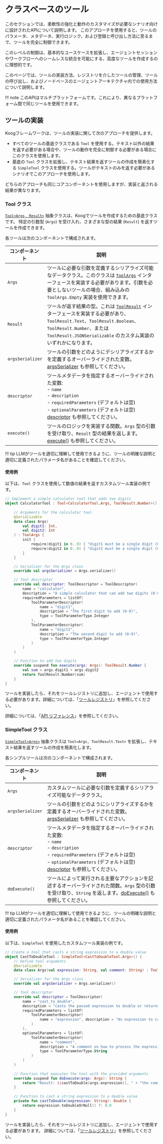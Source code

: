 # クラスベースのツール

このセクションでは、柔軟性の強化と動作のカスタマイズが必要なシナリオ向けに設計されたAPIについて説明します。
このアプローチを使用すると、ツールのパラメータ、メタデータ、実行ロジック、および登録と呼び出し方法に至るまで、ツールを完全に制御できます。

このレベルの制御は、基本的なユースケースを拡張し、エージェントセッションやワークフローへのシームレスな統合を可能にする、高度なツールを作成するのに理想的です。

このページでは、ツールの実装方法、レジストリを介したツールの管理、ツールの呼び出し、およびノードベースのエージェントアーキテクチャ内での使用方法について説明します。

!!! note
    このAPIはマルチプラットフォームです。これにより、異なるプラットフォーム間で同じツールを使用できます。

## ツールの実装

Koogフレームワークは、ツールの実装に関して次のアプローチを提供します。

*   すべてのツールの基底クラスである `Tool` を使用する。テキスト以外の結果を返す必要がある場合や、ツールの動作を完全に制御する必要がある場合にこのクラスを使用します。
*   基底の `Tool` クラスを拡張し、テキスト結果を返すツールの作成を簡素化する `SimpleTool` クラスを使用する。ツールがテキストのみを返す必要があるシナリオでこのアプローチを使用します。

どちらのアプローチも同じコアコンポーネントを使用しますが、実装と返される結果が異なります。

### Tool クラス

[`Tool<Args, Result>`](https://api.koog.ai/agents/agents-tools/ai.koog.agents.core.tools/-tool/index.html) 抽象クラスは、Koogでツールを作成するための基底クラスです。
特定の引数型 (`Args`) を受け入れ、さまざまな型の結果 (`Result`) を返すツールを作成できます。

各ツールは次のコンポーネントで構成されます。

| <div style="width:110px">コンポーネント</div> | 説明                                                                                                                                                                                                                                                                                                                   |
|------------------------------------------|---------------------------------------------------------------------------------------------------------------------------------------------------------------------------------------------------------------------------------------------------------------------------------------------------------------|
| `Args`                                   | ツールに必要な引数を定義するシリアライズ可能なデータクラス。このクラスは [`ToolArgs`](https://api.koog.ai/agents/agents-tools/ai.koog.agents.core.tools/-tool/-args/index.html) インターフェースを実装する必要があります。引数を必要としないツールの場合、組み込みの `ToolArgs.Empty` 実装を使用できます。 |
| `Result`                                 | ツールが返す結果の型。これは [`ToolResult`](https://api.koog.ai/agents/agents-tools/ai.koog.agents.core.tools/-tool-result/index.html) インターフェースを実装する必要があり、`ToolResult.Text`、`ToolResult.Boolean`、`ToolResult.Number`、または `ToolResult.JSONSerializable` のカスタム実装のいずれかになります。 |
| `argsSerializer`                         | ツールの引数をどのようにデシリアライズするかを定義するオーバーライドされた変数。[argsSerializer](https://api.koog.ai/agents/agents-tools/ai.koog.agents.core.tools/-tool/args-serializer.html) も参照してください。                                                                                                                  |
| `descriptor`                             | ツールメタデータを指定するオーバーライドされた変数:<br/>- `name`<br/>- `description`<br/>- `requiredParameters` (デフォルトは空)<br/>- `optionalParameters` (デフォルトは空)<br/>[descriptor](https://api.koog.ai/agents/agents-tools/ai.koog.agents.core.tools/-tool/descriptor.html) も参照してください。                        |
| `execute()`                              | ツールのロジックを実装する関数。`Args` 型の引数を受け取り、`Result` 型の結果を返します。[execute()]() も参照してください。                                                                                                                                         |

!!! tip
    LLMがツールを適切に理解して使用できるように、ツールの明確な説明と適切に定義されたパラメータ名があることを確認してください。

#### 使用例

以下は、`Tool` クラスを使用して数値の結果を返すカスタムツール実装の例です。

<!--- INCLUDE
import ai.koog.agents.core.tools.Tool
import ai.koog.agents.core.tools.ToolArgs
import ai.koog.agents.core.tools.ToolDescriptor
import ai.koog.agents.core.tools.ToolParameterDescriptor
import ai.koog.agents.core.tools.ToolParameterType
import ai.koog.agents.core.tools.ToolResult
import kotlinx.serialization.Serializable
-->
```kotlin
// Implement a simple calculator tool that adds two digits
object CalculatorTool : Tool<CalculatorTool.Args, ToolResult.Number>() {
    
    // Arguments for the calculator tool
    @Serializable
    data class Args(
        val digit1: Int,
        val digit2: Int
    ) : ToolArgs {
        init {
            require(digit1 in 0..9) { "digit1 must be a single digit (0-9)" }
            require(digit2 in 0..9) { "digit2 must be a single digit (0-9)" }
        }
    }

    // Serializer for the Args class
    override val argsSerializer = Args.serializer()

    // Tool descriptor
    override val descriptor: ToolDescriptor = ToolDescriptor(
        name = "calculator",
        description = "A simple calculator that can add two digits (0-9).",
        requiredParameters = listOf(
            ToolParameterDescriptor(
                name = "digit1",
                description = "The first digit to add (0-9)",
                type = ToolParameterType.Integer
            ),
            ToolParameterDescriptor(
                name = "digit2",
                description = "The second digit to add (0-9)",
                type = ToolParameterType.Integer
            )
        )
    )

    // Function to add two digits
    override suspend fun execute(args: Args): ToolResult.Number {
        val sum = args.digit1 + args.digit2
        return ToolResult.Number(sum)
    }
}
```
<!--- KNIT example-class-based-tools-01.kt --> 

ツールを実装したら、それをツールレジストリに追加し、エージェントで使用する必要があります。詳細については、「[ツールレジストリ](tools-overview.md#tool-registry)」を参照してください。

詳細については、「[API リファレンス](https://api.koog.ai/agents/agents-tools/ai.koog.agents.core.tools/-tool/index.html)」を参照してください。

### SimpleTool クラス

[`SimpleTool<Args>`](https://api.koog.ai/agents/agents-tools/ai.koog.agents.core.tools/-simple-tool/index.html) 抽象クラスは `Tool<Args, ToolResult.Text>` を拡張し、テキスト結果を返すツールの作成を簡素化します。

各シンプルツールは次のコンポーネントで構成されます。

| <div style="width:110px">コンポーネント</div> | 説明                                                                                                                                                                                                                                                                                              |
|------------------------------------------|------------------------------------------------------------------------------------------------------------------------------------------------------------------------------------------------------------------------------------------------------------------------------------------|
| `Args`                                   | カスタムツールに必要な引数を定義するシリアライズ可能なデータクラス。                                                                                                                                                                                                                         |
| `argsSerializer`                         | ツールの引数をどのようにシリアライズするかを定義するオーバーライドされた変数。[argsSerializer](https://api.koog.ai/agents/agents-tools/ai.koog.agents.core.tools/-tool/args-serializer.html) も参照してください。                                                                                             |
| `descriptor`                             | ツールメタデータを指定するオーバーライドされた変数:<br/>- `name`<br/>- `description`<br/>- `requiredParameters` (デフォルトは空)<br/> - `optionalParameters` (デフォルトは空)<br/>[descriptor](https://api.koog.ai/agents/agents-tools/ai.koog.agents.core.tools/-tool/descriptor.html) も参照してください。 |
| `doExecute()`                            | ツールによって実行される主要なアクションを記述するオーバーライドされた関数。`Args` 型の引数を受け取り、`String` を返します。[doExecute()](https://api.koog.ai/agents/agents-tools/ai.koog.agents.core.tools/-simple-tool/do-execute.html) も参照してください。                                          |

!!! tip
    LLMがツールを適切に理解して使用できるように、ツールの明確な説明と適切に定義されたパラメータ名があることを確認してください。

#### 使用例

以下は、`SimpleTool` を使用したカスタムツール実装の例です。

<!--- INCLUDE
import ai.koog.agents.core.tools.SimpleTool
import ai.koog.agents.core.tools.ToolArgs
import ai.koog.agents.core.tools.ToolDescriptor
import ai.koog.agents.core.tools.ToolParameterDescriptor
import ai.koog.agents.core.tools.ToolParameterType
import kotlinx.serialization.Serializable
-->
```kotlin
// Create a tool that casts a string expression to a double value
object CastToDoubleTool : SimpleTool<CastToDoubleTool.Args>() {
    // Define tool arguments
    @Serializable
    data class Args(val expression: String, val comment: String) : ToolArgs

    // Serializer for the Args class
    override val argsSerializer = Args.serializer()

    // Tool descriptor
    override val descriptor = ToolDescriptor(
        name = "cast_to_double",
        description = "casts the passed expression to double or returns 0.0 if the expression is not castable",
        requiredParameters = listOf(
            ToolParameterDescriptor(
                name = "expression", description = "An expression to case to double", type = ToolParameterType.String
            )
        ),
        optionalParameters = listOf(
            ToolParameterDescriptor(
                name = "comment",
                description = "A comment on how to process the expression",
                type = ToolParameterType.String
            )
        )
    )
    
    // Function that executes the tool with the provided arguments
    override suspend fun doExecute(args: Args): String {
        return "Result: ${castToDouble(args.expression)}, " + "the comment was: ${args.comment}"
    }
    
    // Function to cast a string expression to a double value
    private fun castToDouble(expression: String): Double {
        return expression.toDoubleOrNull() ?: 0.0
    }
}
```
<!--- KNIT example-class-based-tools-02.kt --> 

ツールを実装したら、それをツールレジストリに追加し、エージェントで使用する必要があります。
詳細については、「[ツールレジストリ](tools-overview.md#tool-registry)」を参照してください。